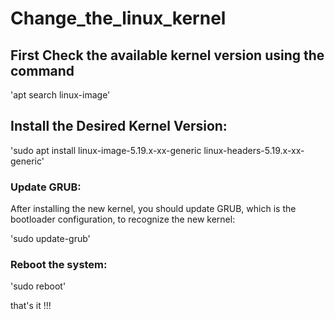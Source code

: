 # Change_the_linux_kernel   
## First Check the available kernel version using the command   

'apt search linux-image'    


## Install the Desired Kernel Version:   

'sudo apt install linux-image-5.19.x-xx-generic linux-headers-5.19.x-xx-generic'    


### Update GRUB:   

After installing the new kernel, you should update GRUB, which is the bootloader configuration, to recognize the new kernel:   

'sudo update-grub'

### Reboot the system:   

'sudo reboot'

that's it !!!


